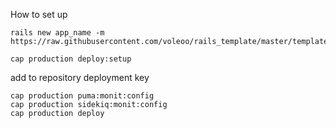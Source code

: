 How to set up

```
rails new app_name -m https://raw.githubusercontent.com/voleoo/rails_template/master/template.rb
```

```
cap production deploy:setup
```
add to repository deployment key
```
cap production puma:monit:config
cap production sidekiq:monit:config
cap production deploy
```
